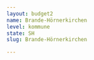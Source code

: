 ```yaml
---
layout: budget2
name: Brande-Hörnerkirchen
level: kommune
state: SH
slug: Brande-Hörnerkirchen

---
```




